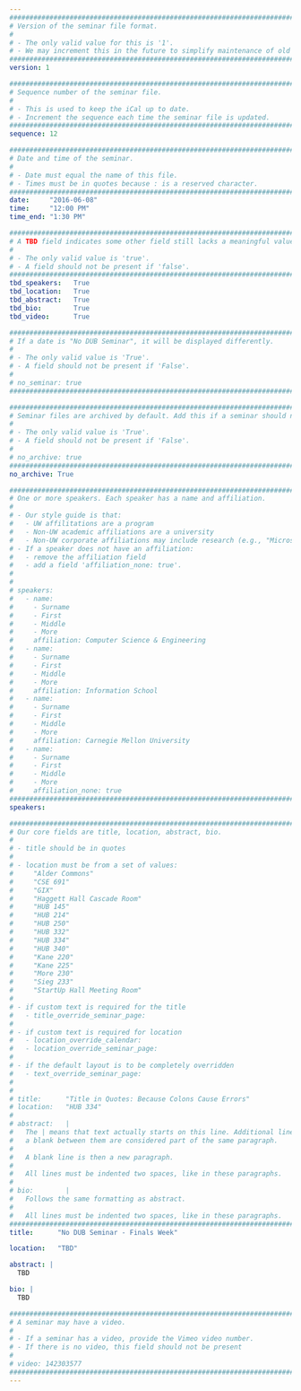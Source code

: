 ```yaml
---
################################################################################
# Version of the seminar file format.
#
# - The only valid value for this is '1'.
# - We may increment this in the future to simplify maintenance of old seminars.
################################################################################
version: 1

################################################################################
# Sequence number of the seminar file.
#
# - This is used to keep the iCal up to date.
# - Increment the sequence each time the seminar file is updated.
################################################################################
sequence: 12

################################################################################
# Date and time of the seminar.
#
# - Date must equal the name of this file.
# - Times must be in quotes because : is a reserved character.
################################################################################
date:     "2016-06-08"
time:     "12:00 PM"
time_end: "1:30 PM"

################################################################################
# A TBD field indicates some other field still lacks a meaningful value.
#
# - The only valid value is 'true'.
# - A field should not be present if 'false'.
################################################################################
tbd_speakers:   True
tbd_location:   True
tbd_abstract:   True
tbd_bio:        True
tbd_video:      True

################################################################################
# If a date is "No DUB Seminar", it will be displayed differently.
#
# - The only valid value is 'True'.
# - A field should not be present if 'False'.
#
# no_seminar: true
################################################################################

################################################################################
# Seminar files are archived by default. Add this if a seminar should not be.
#
# - The only valid value is 'True'.
# - A field should not be present if 'False'.
#
# no_archive: true
################################################################################
no_archive: True

################################################################################
# One or more speakers. Each speaker has a name and affiliation.
#
# - Our style guide is that:
#   - UW affilitations are a program
#   - Non-UW academic affiliations are a university
#   - Non-UW corporate affiliations may include research (e.g., "Microsoft Research")
# - If a speaker does not have an affiliation:
#   - remove the affiliation field
#   - add a field 'affiliation_none: true'.
#
#
# speakers:
#   - name: 
#     - Surname
#     - First
#     - Middle
#     - More
#     affiliation: Computer Science & Engineering 
#   - name: 
#     - Surname
#     - First
#     - Middle
#     - More
#     affiliation: Information School 
#   - name: 
#     - Surname
#     - First
#     - Middle
#     - More
#     affiliation: Carnegie Mellon University 
#   - name:
#     - Surname
#     - First
#     - Middle
#     - More
#     affiliation_none: true
################################################################################
speakers:

################################################################################
# Our core fields are title, location, abstract, bio.
#
# - title should be in quotes
#
# - location must be from a set of values:
#     "Alder Commons"
#     "CSE 691"
#     "GIX"
#     "Haggett Hall Cascade Room"
#     "HUB 145"
#     "HUB 214"
#     "HUB 250"
#     "HUB 332"
#     "HUB 334"
#     "HUB 340"
#     "Kane 220"
#     "Kane 225"
#     "More 230"
#     "Sieg 233"
#     "StartUp Hall Meeting Room"
#
# - if custom text is required for the title
#   - title_override_seminar_page:
#
# - if custom text is required for location
#   - location_override_calendar:
#   - location_override_seminar_page:
#
# - if the default layout is to be completely overridden
#   - text_override_seminar_page:
#
#
# title:      "Title in Quotes: Because Colons Cause Errors"
# location:   "HUB 334"
#
# abstract:   |
#   The | means that text actually starts on this line. Additional lines without
#   a blank between them are considered part of the same paragraph.
#
#   A blank line is then a new paragraph.
#
#   All lines must be indented two spaces, like in these paragraphs.
#
# bio:        |
#   Follows the same formatting as abstract.
#
#   All lines must be indented two spaces, like in these paragraphs.
################################################################################
title:      "No DUB Seminar - Finals Week"

location:   "TBD"

abstract: |
  TBD

bio: |
  TBD

################################################################################
# A seminar may have a video.
#
# - If a seminar has a video, provide the Vimeo video number.
# - If there is no video, this field should not be present
#
# video: 142303577
################################################################################
---
```

